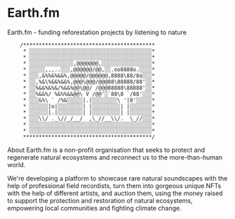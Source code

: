 
Earth.fm
============

Earth.fm - funding reforestation projects by listening to nature

```
    /******************************************
     * ░░░░░░░░░░░░░░░░░░░░░░░░░░░░░░░░░░░░░░░*
     * ░░░░░░░░░░░░░░░░░░░░░░░░░░░░░░░░░░░░░░░*
     * ░░░░░░░░░░░░░░,@@@@@@@,░░░░░░░░░░░░░░░░*
     * ░░░░░,,,..░░░,@@@@@@/@@,░░.oo8888o.░░░░*
     * ░░░,&%%&%&&%,@@@@@/@@@@@@,8888\88/8o░░░*
     * ░░,%&\%&&%&&%,@@@\@@@/@@@88\88888/88'░░*
     * ░░%&&%&%&/%&&%@@\@@/ /@@@88888\88888'░░*
     * ░░%&&%/ %&%%&&@@\ V /@@'░`88\8 `/88'░░░*
     * ░░░&%\ ` /%&░░░░░|.|░░░░░░░░\ '|8'░░░░░*
     * ░░░░░░|o|░░░░░░░░| |░░░░░░░░░| |░░░░░░░*
     * ░░░░░░|.|░░░░░░░░| |░░░░░░░░░| |░░░░░░░*
     * ░░░\\/ ._\//_/__/  ,\_//__\\/.  \_//░░░*
     * ░░░░░░░░░░░░░░░░░░░░░░░░░░░░░░░░░░░░░░░*
     * ░░░░░░░░░░░░░░░░░░░░░░░░░░░░░░░░░░░░░░░*
     *****************************************/
 ```
About
Earth.fm is a non-profit organisation that seeks to protect and regenerate natural ecosystems and reconnect us to the more-than-human world.

We're developing a platform to showcase rare natural soundscapes with the help of professional field recordists, turn them into gorgeous unique NFTs with the help of different artists, and auction them, using the money raised to support the protection and restoration of natural ecosystems, empowering local communities and fighting climate change. 

